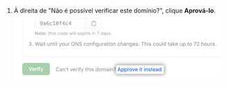 1. À direita de "Não é possível verificar este domínio?", clique **Aprová-lo**. ![Texto "Aprová-lo" texto ao verificar um domínio](/assets/images/help/organizations/domains-approve-it-instead.png)
